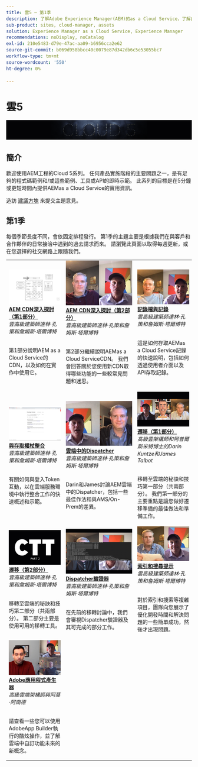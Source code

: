 ```yaml
---
title: 雲5 — 第1季
description: 了解Adobe Experience Manager(AEM)的as a Cloud Service，了解由Adobe自己的專業工程師負責建置，以及由專家服務負責提供。
sub-product: sites, cloud-manager, assets
solution: Experience Manager as a Cloud Service, Experience Manager
recommendations: noDisplay, noCatalog
exl-id: 210e5483-d79e-47ac-aa09-b6956cca2e62
source-git-commit: b069d958bbcc40c0079e87d342db6c5e53055bc7
workflow-type: tm+mt
source-wordcount: '550'
ht-degree: 0%

---
```


# 雲5

![AEM Experts系列](./imgs/masthead.png)

## 簡介

歡迎使用AEM工程的Cloud 5系列。 任何產品實施階段的主要問題之一，是有足夠的程式碼範例和/或這些範例、工具或API的即時示範。 此系列的目標是在5分鐘或更短時間內提供AEMas a Cloud Service的實用資訊。

造訪 [建議方塊](https://forms.office.com/r/74P5Xz4UH0) 來提交主題意見。

## 第1季

每個季節長度不同，會依固定排程發行。 第1季的主題主要是根據我們在與客戶和合作夥伴的日常接洽中遇到的過去請求而來。 請瀏覽此頁面以取得每週更新，或在您選擇的社交網路上跟隨我們。

<table>
  <tr>
   <td>
      <a href="./cloud5-aem-cdn-part1.md">
      <img alt="AEM CDN第1部分" src="./imgs/001-thumb.png"/>
      </a>
      <div>
         <a href="./cloud5-aem-cdn-part1.md"><strong>AEM CDN深入探討（第1部分）</strong></a>         
         <br/><em>雲高級建築師達林·孔策和詹姆斯·塔爾博特</em>
      </div>
      <p>
        <br/>
         第1部分說明AEM as a Cloud Service的CDN，以及如何在實作中使用它。
      </p>
     </td>   
     <td>
      <a href="./cloud5-aem-cdn-part2.md">
         <img alt="AEM CDN第2部分" src="./imgs/002-thumb.png"/>
      </a>
      <div>
         <a href="./cloud5-aem-cdn-part2.md"><strong>AEM CDN深入探討（第2部分）</strong></a>
         <br/><em>雲高級建築師達林·孔策和詹姆斯·塔爾博特</em>
      </div>
      <p>
        <br/>
         第2部分繼續說明AEMas a Cloud ServiceCDN。 我們會回答關於您使用新CDN取得哪些功能的一些較常見問題和迷思。
      </p>
   </td>
     <td>
        <a href="./cloud5-aem-log-files.md">
            <img alt="記錄檔與記錄" src="./imgs/003-thumb.png"/>
        </a>
      <div>
         <a href="./cloud5-aem-log-files.md"><strong>記錄檔與記錄</strong></a>
         <br/><em>雲高級建築師達林·孔策和詹姆斯·塔爾博特</em>
      </div>
      <p>
        <br/>
         這是如何存取AEMas a Cloud Service記錄的快速說明，包括如何透過使用者介面以及API存取記錄。
      </p>
   </td> 
  </tr>
  <tr>
   <td>
        <a href="./cloud5-getting-login-token-integrations.md">
            <img alt="存取權杖" src="./imgs/004-thumb.png"/>
        </a>
      <div>
        <a href="./cloud5-getting-login-token-integrations.md"><strong>與存取權杖整合</strong></a>        
         <br/><em>雲高級建築師達林·孔策和詹姆斯·塔爾博特</em>
      </div>
      <p>
        <br/>
         有關如何與登入Token互動，以在雲端服務環境中執行整合工作的快速概述和示範。
      </p>
     </td>   
     <td>
      <a href="./cloud5-aem-dispatcher-cloud.md">
      <img alt="雲端中的 Dispatcher" src="./imgs/005-thumb.png"/>
       </a>  
      <div>
        <a href="./cloud5-aem-dispatcher-cloud.md"><strong>雲端中的Dispatcher</strong></a>
         <br/><em>雲高級建築師達林·孔策和詹姆斯·塔爾博特</em>
      </div>
      <p>
        <br/>
        Darin和James討論AEM雲端中的Dispatcher，包括一些最佳作法和與AMS/On-Prem的差異。 
      </p>
   </td>
     <td>
        <a href="./cloud5-aem-content-migration-part-1.md">
            <img alt="遷移（第1部分）" src="./imgs/006-thumb.png"/>
        </a>
      <div>
         <a href="./cloud5-aem-content-migration-part-1.md"><strong>遷移（第1部分）</strong></a>
         <br/><em>高級雲架構師和阿普爾斯米特博士的Darin Kuntze和James Talbot</em>
      </div>
      <p>
        <br/>
         移轉至雲端的秘訣和技巧第一部分（共兩部分）。 我們第一部分的主要重點是讓您做好遷移準備的最佳做法和準備工作。
      </p>
   </td> 
  </tr>
<tr>
   <td>
        <a href="./cloud5-aem-content-migration-part-2.md">
            <img alt="遷移（第2部分）" src="./imgs/007-thumb.png"/>
        </a>
      <div>
        <a href="./cloud5-aem-content-migration-part-2.md"><strong>遷移（第2部分）</strong></a>     
         <br/><em>雲高級建築師達林·孔策和詹姆斯·塔爾博特</em>
      </div>
      <p>
        <br/>
         移轉至雲端的秘訣和技巧第二部分（共兩部分）。 第二部分主要是使用可用的移轉工具。
      </p>
     </td>   
     <td>
        <a href="./cloud5-aem-dispatcher-validator.md">
            <img alt="Dispatcher驗證器" src="./imgs/008-thumb.png"/>
        </a>
      <div>
         <a href="./cloud5-aem-dispatcher-validator.md"><strong>Dispatcher驗證器</strong></a>
         <br/><em>雲高級建築師達林·孔策和詹姆斯·塔爾博特</em>
      </div>
      <p>
        <br/>
         在先前的移轉討論中，我們會審視Dispatcher驗證器及其可完成的部分工作。
      </p>
   </td>
     <td>
        <a href="./cloud5-aem-search-and-indexing.md">
            <img alt="索引和搜尋提示" src="./imgs/009-thumb.png"/>
        </a>
      <div>
         <a href="./cloud5-aem-search-and-indexing.md"><strong>索引和搜尋提示</strong></a>
         <br/><em>雲高級建築師達林·孔策和詹姆斯·塔爾博特</em>
      </div>
      <p>
        <br/>
         對於索引和搜索等複雜項目，團隊向您展示了優化開發時間和解決問題的一些簡單成功，然後才出現問題。
      </p>
   </td> 
  </tr>
    <tr>
        <td>
            <a href="./cloud5-adobe-app-builder.md">
                <img alt="Adobe應用程式產生器" src="./imgs/010-thumb.png"/>
            </a>
            <div>
                <a href="./cloud5-adobe-app-builder.md"><strong>Adobe應用程式產生器</strong></a><br/>        
                <em>高級雲端架構師與阿莫·阿南德</em>
            </div>
            <p><br/>
                請查看一些您可以使用AdobeApp Builder執行的酷炫操作，並了解雲端中自訂功能未來的新概念。
            </p>
        </td>
        <td></td>
        <td></td>
    </tr>
</table>